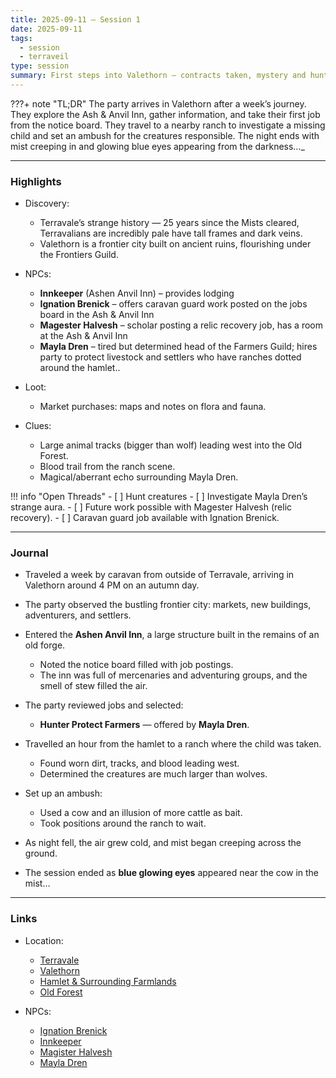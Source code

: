 ```yaml
---
title: 2025-09-11 – Session 1
date: 2025-09-11
tags:
  - session
  - terraveil
type: session
summary: First steps into Valethorn — contracts taken, mystery and hunt of creatures.
---
```


???+ note "TL;DR"
    The party arrives in Valethorn after a week’s journey.
    They explore the Ash & Anvil Inn, gather information, and take their first job from the notice board.
    They travel to a nearby ranch to investigate a missing child and set an ambush for the creatures responsible.
    The night ends with mist creeping in and glowing blue eyes appearing from the darkness…_

---

### Highlights
- Discovery: 
	- Terravale’s strange history — 25 years since the Mists cleared, Terravalians are incredibly pale have tall frames and dark veins.
	- Valethorn is a frontier city built on ancient ruins, flourishing under the Frontiers Guild.


- NPCs:
	- **Innkeeper** (Ashen Anvil Inn) – provides lodging
	- **Ignation Brenick** – offers caravan guard work posted on the jobs board in the Ash & Anvil Inn
	- **Magester Halvesh** – scholar posting a relic recovery job, has a room at the Ash & Anvil Inn
	- **Mayla Dren** – tired but determined head of the Farmers Guild; hires party to protect livestock and settlers who have ranches dotted around the hamlet..

- Loot:
	- Market purchases: maps and notes on flora and fauna.

- Clues:
	- Large animal tracks (bigger than wolf) leading west into the Old Forest.
	- Blood trail from the ranch scene.
	- Magical/aberrant echo surrounding Mayla Dren.

!!! info "Open Threads"
    - [ ] Hunt creatures
    - [ ] Investigate Mayla Dren’s strange aura.
    - [ ] Future work possible with Magester Halvesh (relic recovery).
    - [ ] Caravan guard job available with Ignation Brenick.

---

### Journal
- Traveled a week by caravan from outside of Terravale, arriving in Valethorn around 4 PM on an autumn day.  
- The party observed the bustling frontier city: markets, new buildings, adventurers, and settlers.  
- Entered the **Ashen Anvil Inn**, a large structure built in the remains of an old forge.  
  - Noted the notice board filled with job postings.  
  - The inn was full of mercenaries and adventuring groups, and the smell of stew filled the air.  

- The party reviewed jobs and selected:  
  - **Hunter Protect Farmers** — offered by **Mayla Dren**.  

- Travelled an hour from the hamlet to a ranch where the child was taken.  
  - Found worn dirt, tracks, and blood leading west.  
  - Determined the creatures are much larger than wolves.  

- Set up an ambush:  
  - Used a cow and an illusion of more cattle as bait.  
  - Took positions around the ranch to wait.  

- As night fell, the air grew cold, and mist began creeping across the ground.  
- The session ended as **blue glowing eyes** appeared near the cow in the mist…

---

### Links
- Location:
	- [Terravale](../locations/terravale.md)  
	- [Valethorn](../locations/valethorn.md) 
	- [Hamlet & Surrounding Farmlands](../locations/hamlet-farmlands.md)  
	- [Old Forest](../locations/old-forest.md)

- NPCs:
	- [Ignation Brenick](../npcs/ignation-brenick.md)
	- [Innkeeper](../npcs/innkeep.md)
	- [Magister Halvesh](../npcs/magister-halvesh.md)
	- [Mayla Dren](../npcs/mayla-dren.md)  
